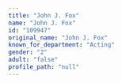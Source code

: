 ```yaml
---
title: "John J. Fox"
name: "John J. Fox"
id: "109947"
original_name: "John J. Fox"
known_for_department: "Acting"
gender: "2"
adult: "false"
profile_path: "null"
---
```

